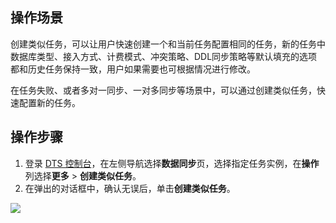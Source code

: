 ## 操作场景

创建类似任务，可以让用户快速创建一个和当前任务配置相同的任务，新的任务中数据库类型、接入方式、计费模式、冲突策略、DDL同步策略等默认填充的选项都和历史任务保持一致，用户如果需要也可根据情况进行修改。

在任务失败、或者多对一同步、一对多同步等场景中，可以通过创建类似任务，快速配置新的任务。

## 操作步骤

1. 登录 [DTS 控制台](https://console.cloud.tencent.com/dts/migration)，在左侧导航选择**数据同步**页，选择指定任务实例，在**操作**列选择**更多** > **创建类似任务**。
2. 在弹出的对话框中，确认无误后，单击**创建类似任务**。

![](https://qcloudimg.tencent-cloud.cn/raw/97f8a6975141bff900faf5af42d47cdd.png)


